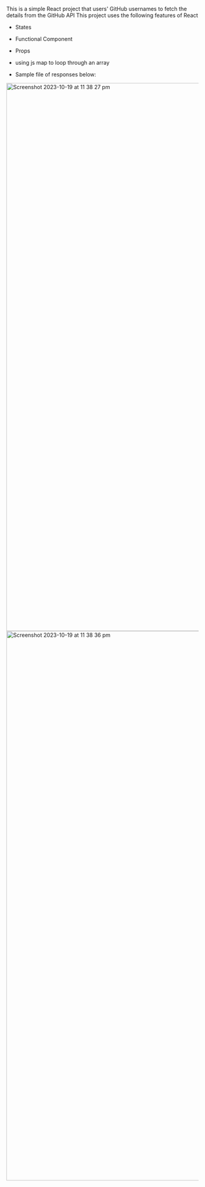 This is a simple React project that users' GitHub usernames to fetch the details from the GitHub API
This project uses the following features of React
 - States
 - Functional Component
 - Props
 - using js map to loop through an array

 - Sample file of responses below:

  <img width="1436" alt="Screenshot 2023-10-19 at 11 38 27 pm" src="https://github.com/ckoneti/usernameFetchWithReact/assets/29856357/f46228ab-8343-4b77-b422-39226381bd16">
<img width="1440" alt="Screenshot 2023-10-19 at 11 38 36 pm" src="https://github.com/ckoneti/usernameFetchWithReact/assets/29856357/c5cc0750-6a9b-4eff-8efa-32d50091f79e">
